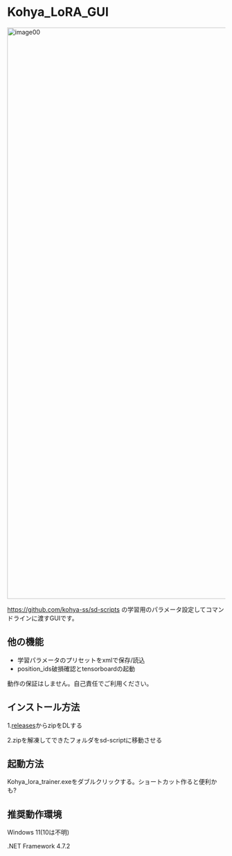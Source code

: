 # Kohya_LoRA_GUI

<img width="1321" alt="image00" src="https://user-images.githubusercontent.com/71994877/222030715-e454e99a-1f2d-4818-b0d3-c9cb5998c72c.png">

https://github.com/kohya-ss/sd-scripts の学習用のパラメータ設定してコマンドラインに渡すGUIです。

## 他の機能
* 学習パラメータのプリセットをxmlで保存/読込
* position_ids破損確認とtensorboardの起動

動作の保証はしません。自己責任でご利用ください。

## インストール方法
1.[releases](https://github.com/RedRayz/Kohya_lora_param_gui/releases)からzipをDLする

2.zipを解凍してできたフォルダをsd-scriptに移動させる

## 起動方法
Kohya_lora_trainer.exeをダブルクリックする。ショートカット作ると便利かも?

## 推奨動作環境
Windows 11(10は不明)

.NET Framework 4.7.2
